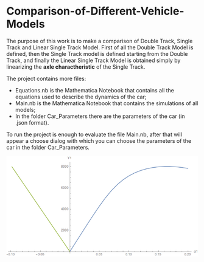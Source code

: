 # Comparison-of-Different-Vehicle-Models
The purpose of this work is to make a comparison of Double Track, Single Track and Linear Single Track Model.
First of all the Double Track Model is defined, then the Single Track model is defined starting from the Double Track, and finally the Linear Single Track Model is obtained simply by linearizing the **axle charactheristic** of the Single Track.

The project contains more files:
- Equations.nb is the Mathematica Notebook that contains all the equations used to describe the dynamics of the car;
- Main.nb is the Mathematica Notebook that contains the simulations of all models;
- In the folder Car_Parameters there are the parameters of the car (in .json format).

To run the project is enough to evaluate the file Main.nb, after that will appear a choose dialog with which you can choose the parameters of the car in the folder Car_Parameters. 

<img src="Images/single/axle1.png">
